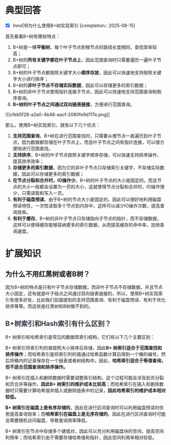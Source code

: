 # 典型回答

- [x] InnoDB为什么使用B+树实现索引  [completion:: 2025-08-15]


首先看看B+树有哪些特点：



1. B+树是一棵**平衡树**，每个叶子节点到根节点的路径长度相同，查找效率较高；
2. B+树的**所有关键字都在叶子节点上**，因此范围查询时只需要遍历一遍叶子节点即可；
3. B+树的叶子节点都按照关键字大小**顺序存放**，因此可以快速地支持按照关键字大小进行排序；
4. B+树的**非叶子节点不存储实际数据**，因此可以存储更多的索引数据；
5. B+树的非叶子节点使用指针连接子节点，因此可以快速地支持范围查询和倒序查询。
6. **B+树的叶子节点之间通过双向链表链接**，方便进行范围查询。





![[cfeb5f28-a2a0-4b48-aacf-2080fe9d117e.png]]





那么，使用B+树实现索引，就有以下几个优点：



1. **支持范围查询**，B+树在进行范围查找时，只需要从根节点一直遍历到叶子节点，因为数据都存储在叶子节点上，而且叶子节点之间有指针连接，可以很方便地进行范围查找。
2. **支持排序**，B+树的叶子节点按照关键字顺序存储，可以快速支持排序操作，提高排序效率；
3. **存储更多的索引数据**，因为它的非叶子节点只存储索引关键字，不存储实际数据，因此可以存储更多的索引数据；
4. **在节点分裂和合并时，IO操作少**。B+树的叶子节点的大小是固定的，而且节点的大小一般都会设置为一页的大小，这就使得节点分裂和合并时，IO操作很少，只需读取和写入一页。
5. **有利于磁盘预读**。由于B+树的节点大小是固定的，因此可以很好地利用磁盘预读特性，一次性读取多个节点到内存中，这样可以减少IO操作次数，提高查询效率。
6. **有利于缓存**。B+树的非叶子节点只存储指向子节点的指针，而不存储数据，这样可以使得缓存能够容纳更多的索引数据，从而提高缓存的命中率，加快查询速度。



# 扩展知识


## 为什么不用红黑树或者B树？


因为B+树的特点是只有叶子节点存储数据，而非叶子节点不存储数据，并且节点大小固定，还有就是叶子结点之间通过双向链表链接的，所以，使用B+树实现索引有很多好处，比如我们前面提到的支持范围查询、有利于磁盘预读、有利于优化排序等等。而这些是红黑树和B树做不到的。



## <font style="color:rgb(52, 53, 65);">B+树索引和Hash索引有什么区别？</font>


B+ 树索引和哈希索引是常见的数据库索引结构，它们有以下几个主要区别：



B+ 树索引将索引列的值按照大小排序后存储，因此**B+ 树索引适合于范围查找和排序操作**；而哈希索引是将索引列的值通过哈希函数计算后得到一个桶的编号，然后将桶内的记录保存在一个链表或者树结构中。因此，**哈希索引适合于等值查询，但不适合范围查询和排序操作。**



B+ 树索引在插入和删除数据时需要调整索引结构，这个过程可能会涉及到页分裂和页合并等操作，**因此B+ 树索引的维护成本比较高**；而哈希索引在插入和删除数据时只需要计算哈希值并插入或删除链表中的记录，**因此哈希索引的维护成本相对较低。**



**B+ 树索引在磁盘上是有序存储的**，因此在进行区间查询时可以利用磁盘预读的优势提高查询效率；而**哈希索引在磁盘上是无序存储的**，因此在进行区间查询时可能会需要随机访问磁盘，导致查询效率降低。



B+ 树索引在节点中存储多个键值对，因此可以充分利用磁盘块的空间，提高空间利用率；而哈希索引由于需要存储哈希值和指针，因此空间利用率相对较低。

